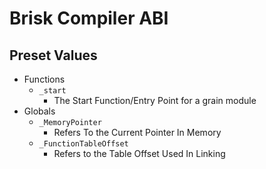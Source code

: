 # Brisk Compiler ABI

## Preset Values
+ Functions
  + `_start`
    + The Start Function/Entry Point for a grain module
+ Globals
  + `_MemoryPointer`
    + Refers To the Current Pointer In Memory
  + `_FunctionTableOffset`
    + Refers to the Table Offset Used In Linking